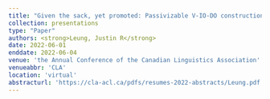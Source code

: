 ```yaml
---
title: "Given the sack, yet promoted: Passivizable V-IO-DO constructions in Cantonese"
collection: presentations
type: "Paper"
authors: <strong>Leung, Justin R</strong>
date: 2022-06-01
enddate: 2022-06-04
venue: 'the Annual Conference of the Canadian Linguistics Association'
venueabbr: 'CLA'
location: 'virtual'
abstracturl: 'https://cla-acl.ca/pdfs/resumes-2022-abstracts/Leung.pdf'
---
```

